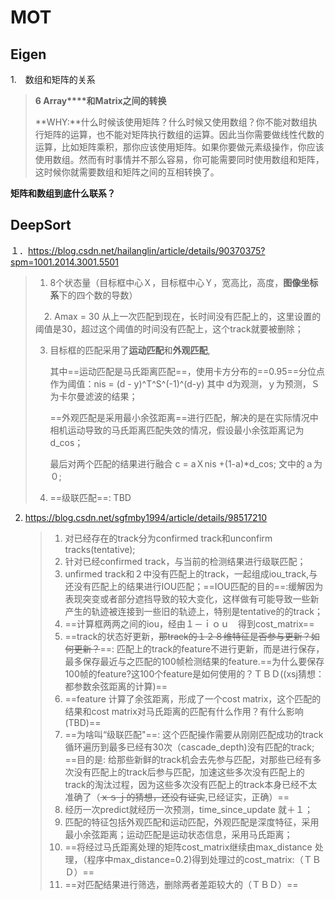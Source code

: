 # MOT

## Eigen

1.　数组和矩阵的关系

> **6 Array****和Matrix之间的转换**
>
> **WHY:**什么时候该使用矩阵？什么时候又使用数组？你不能对数组执行矩阵的运算，也不能对矩阵执行数组的运算。因此当你需要做线性代数的运算，比如矩阵乘积，那你应该使用矩阵。如果你要做元素级操作，你应该使用数组。然而有时事情并不那么容易，你可能需要同时使用数组和矩阵，这时候你就需要数组和矩阵之间的互相转换了。

**矩阵和数组到底什么联系？**

## DeepSort

１．https://blog.csdn.net/hailanglin/article/details/90370375?spm=1001.2014.3001.5501

> 
>
> 1. 8个状态量（目标框中心Ｘ，目标框中心Ｙ，宽高比，高度，**图像坐标系**下的四个数的导数）
>
> 　2. Amax = 30 从上一次匹配到现在，长时间没有匹配上的，这里设置的阈值是30，超过这个阈值的时间没有匹配上，这个track就要被删除；
>
>  3. 目标框的匹配采用了**运动匹配**和**外观匹配**,
>
>     其中==运动匹配是马氏距离匹配==，使用卡方分布的==0.95==分位点作为阈值：nis = (d - y)^T^S^(-1)^(d-y)  其中 d为观测，ｙ为预测，Ｓ为卡尔曼滤波的结果；
>
>     ==外观匹配是采用最小余弦距离==进行匹配，解决的是在实际情况中相机运动导致的马氏距离匹配失效的情况，假设最小余弦距离记为d_cos；
>
>     最后对两个匹配的结果进行融合 c = aＸnis +(1-a)*d_cos; 文中的ａ为０;
>
>  4. ==级联匹配==: TBD
>

2. https://blog.csdn.net/sgfmby1994/article/details/98517210

   > 1.  对已经存在的track分为confirmed track和unconfirm tracks(tentative);
   > 2. 针对已经confirmed track，与当前的检测结果进行级联匹配；
   > 3. unfirmed track和２中没有匹配上的track，一起组成iou_track,与还没有匹配上的结果进行IOU匹配；==IOU匹配的目的==:缓解因为表现突变或者部分遮挡导致的较大变化，这样做有可能导致一些新产生的轨迹被连接到一些旧的轨迹上，特别是tentative的的track；
   > 4. ==计算框两两之间的iou，经由１－ｉｏｕ　得到cost_matrix==
   > 5. ==track的状态好更新，~~那track的１２８维特征是否参与更新？如何更新？~~==: 匹配上的track的feature不进行更新，而是进行保存，最多保存最近与之匹配的100帧检测结果的feature.==为什么要保存100帧的feature?这100个feature是如何使用的？ＴＢＤ((xsj猜想：都参数余弦距离的计算)==
   > 6. ==feature 计算了余弦距离，形成了一个cost matrix，这个匹配的结果和cost matrix对马氏距离的匹配有什么作用？有什么影响(TBD)==
   > 7. ==为啥叫“级联匹配"==: 这个匹配操作需要从刚刚匹配成功的track循环遍历到最多已经有30次（cascade_depth)没有匹配的track; ==目的是: 给那些新鲜的track机会去先参与匹配，对那些已经有多次没有匹配上的track后参与匹配，加速这些多次没有匹配上的track的淘汰过程，因为这些多次没有匹配上的track本身已经不太准确了（~~ｘｓｊ的猜想，还没有证实~~,已经证实，正确）==
   > 8. 经历一次predict就经历一次预测，time_since_update 就＋１；
   > 9. 匹配的特征包括外观匹配和运动匹配，外观匹配是深度特征，采用最小余弦距离；运动匹配是运动状态信息，采用马氏距离；
   > 10. ==将经过马氏距离处理的矩阵cost_matrix继续由max_distance 处理，（程序中max_distance=0.2)得到处理过的cost_matrix:（ＴＢＤ）==
   > 11. ==对匹配结果进行筛选，删除两者差距较大的（ＴＢＤ）==





